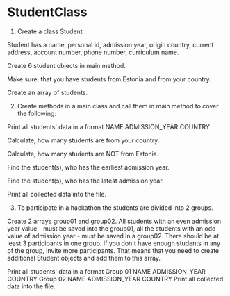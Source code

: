 # StudentClass


1. Create a class Student

Student has a name, personal id, admission year, origin country, current address, account number, phone number, curriculum name.

Create 6 student objects in main method.

Make sure, that you have students from Estonia and from your country.

Create an array of students.

2. Create methods in a main class and call them in main method to cover the following:

Print all students' data in a format NAME ADMISSION_YEAR COUNTRY

Calculate, how many students are from your country.

Calculate, how many students are NOT from Estonia.

Find the student(s), who has the earliest admission year.

Find the student(s), who has the latest admission year.

Print all collected data into the file.

3. To participate in a hackathon the students are divided into 2 groups.

Create 2 arrays group01 and group02.
All students with an even admission year value - must be saved into the group01, all the students with an odd value of admission year - must be saved in a group02.
There should be at least 3 participants in one group. If you don't have enough students in any of the group, invite more participants. That means that you need to create additional Student objects and add them to this array.

Print all students' data in a format
Group 01
NAME ADMISSION_YEAR COUNTRY
Group 02
NAME ADMISSION_YEAR COUNTRY
Print all collected data into the file.
